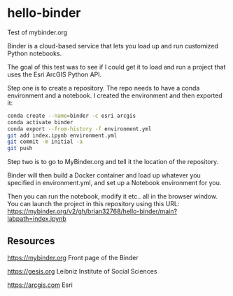 # hello-binder
Test of mybinder.org

Binder is a cloud-based service that lets you load up and run customized Python notebooks.

The goal of this test was to see if I could get it to load and run a project that uses the Esri ArcGIS Python API.

Step one is to create a repository. The repo needs to have a conda environment and a notebook.
I created the environment and then exported it:

```bash
conda create --name=binder -c esri arcgis
conda activate binder
conda export --from-history -f environment.yml
git add index.ipynb environment.yml
git commit -m initial -a
git push
```

Step two is to go to MyBinder.org and tell it the location of the repository.

Binder will then build a Docker container and load up whatever you specified in environment.yml,
and set up a Notebook environment for you.

Then you can run the notebook, modify it etc.. all in the browser window.
You can launch the project in this repository using this URL: https://mybinder.org/v2/gh/brian32768/hello-binder/main?labpath=index.ipynb

## Resources

https://mybinder.org Front page of the Binder

https://gesis.org Leibniz Institute of Social Sciences

https://arcgis.com Esri


